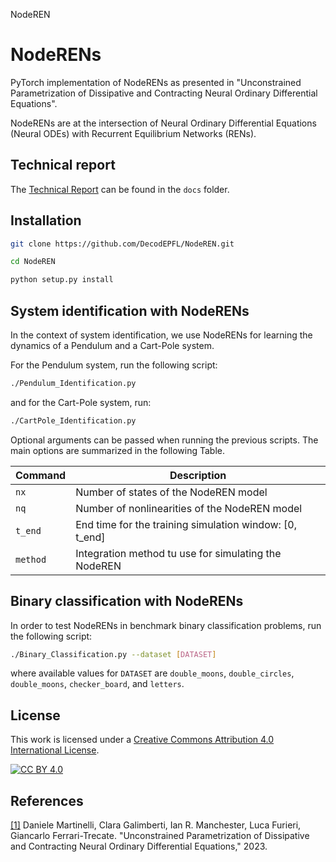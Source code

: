NodeREN
# NodeRENs

PyTorch implementation of NodeRENs
as presented in "Unconstrained Parametrization of Dissipative and Contracting Neural Ordinary Differential Equations".

NodeRENs are at the intersection of Neural Ordinary Differential Equations (Neural ODEs) with 
Recurrent Equilibrium Networks (RENs). 

## Technical report

The [Technical Report](docs/Technical_Report.pdf) can be found in the ```docs``` folder.

## Installation

```bash
git clone https://github.com/DecodEPFL/NodeREN.git

cd NodeREN

python setup.py install
```

## System identification with NodeRENs

In the context of system identification, we use NodeRENs for learning the dynamics of 
a Pendulum and a Cart-Pole system.

For the Pendulum system, run the following script:
```bash
./Pendulum_Identification.py 
```
and for the Cart-Pole system, run:
```bash
./CartPole_Identification.py
```

Optional arguments can be passed when running the previous scripts. The main options
are summarized in the following Table.  

| Command  | Description                                             |
|----------|---------------------------------------------------------|
| `nx`     | Number of states of the NodeREN model                   |
| `nq`     | Number of nonlinearities of the NodeREN model           |
| `t_end`  | End time for the training simulation window: [0, t_end] |
| `method` | Integration method tu use for simulating the NodeREN    |


## Binary classification with NodeRENs

In order to test NodeRENs in benchmark  binary classification problems, run the following script:
```bash
./Binary_Classification.py --dataset [DATASET]
```
where available values for `DATASET` are `double_moons`, `double_circles`, `double_moons`, 
`checker_board`, and `letters`. 


## License
This work is licensed under a
[Creative Commons Attribution 4.0 International License][cc-by].

[![CC BY 4.0][cc-by-image]][cc-by] 

[cc-by]: http://creativecommons.org/licenses/by/4.0/
[cc-by-image]: https://i.creativecommons.org/l/by/4.0/88x31.png
[cc-by-shield]: https://img.shields.io/badge/License-CC%20BY%204.0-lightgrey.svg


## References
[[1]](docs/Technical_Report.pdf) Daniele Martinelli, Clara Galimberti, Ian R. Manchester, 
Luca Furieri, Giancarlo Ferrari-Trecate.
"Unconstrained Parametrization of Dissipative and Contracting Neural Ordinary Differential Equations," 2023.

